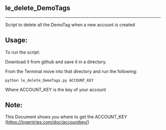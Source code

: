 le_delete_DemoTags
-------------------
-------------------

Script to delete all the DemoTag when a new account is created

Usage:
-----

To run the script:

Download it from github and save it in a directory. 

From the Terminal move into that directory and run the following: 

	python le_delete_DemoTags.py ACCOUNT_KEY

Where ACCOUNT_KEY is the key of your account

Note:
-----
This Document shows you where to get the ACCOUNT_KEY (https://logentries.com/doc/accountkey/)
